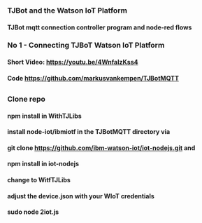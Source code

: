 ### TJBot and the Watson IoT Platform
#### TJBot mqtt connection controller program and node-red flows
### No 1 - Connecting TJBoT Watson IoT Platform
#### Short Video: https://youtu.be/4WnfalzKss4
#### Code https://github.com/markusvankempen/TJBotMQTT
##
### Clone repo
#### npm install in WithTJLibs
#### install node-iot/ibmiotf in the TJBotMQTT directory via
#### git clone https://github.com/ibm-watson-iot/iot-nodejs.git and
#### npm install in iot-nodejs
#### change to WitfTJLibs
#### adjust the device.json with your WIoT credentials
#### sudo node 2iot.js
